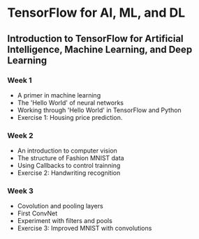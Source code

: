 # TensorFlow for AI, ML, and DL

## Introduction to TensorFlow for Artificial Intelligence, Machine Learning, and Deep Learning

### Week 1
  - A primer in machine learning
  - The 'Hello World' of neural networks
  - Working through 'Hello World' in TensorFlow and Python
  - Exercise 1: Housing price prediction.
  
### Week 2
  - An introduction to computer vision
  - The structure of Fashion MNIST data
  - Using Callbacks to control trainning
  - Exercise 2: Handwriting recognition

### Week 3
  - Covolution and pooling layers
  - First ConvNet
  - Experiment with filters and pools
  - Exercise 3: Improved MNIST with convolutions
